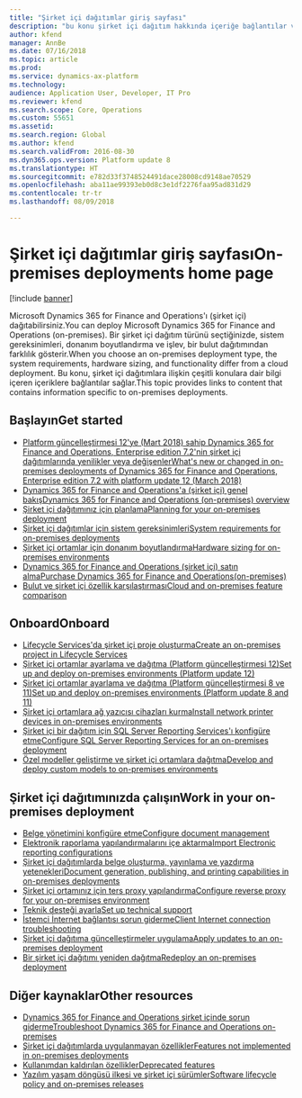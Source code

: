 ```yaml
---
title: "Şirket içi dağıtımlar giriş sayfası"
description: "bu konu şirket içi dağıtım hakkında içeriğe bağlantılar ve bilgi sağlar."
author: kfend
manager: AnnBe
ms.date: 07/16/2018
ms.topic: article
ms.prod: 
ms.service: dynamics-ax-platform
ms.technology: 
audience: Application User, Developer, IT Pro
ms.reviewer: kfend
ms.search.scope: Core, Operations
ms.custom: 55651
ms.assetid: 
ms.search.region: Global
ms.author: kfend
ms.search.validFrom: 2016-08-30
ms.dyn365.ops.version: Platform update 8
ms.translationtype: HT
ms.sourcegitcommit: e782d33f3748524491dace28008cd9148ae70529
ms.openlocfilehash: aba11ae99393eb0d8c3e1df2276faa95ad831d29
ms.contentlocale: tr-tr
ms.lasthandoff: 08/09/2018

---
```

# <a name="on-premises-deployments-home-page"></a><span data-ttu-id="2b6fd-103">Şirket içi dağıtımlar giriş sayfası</span><span class="sxs-lookup"><span data-stu-id="2b6fd-103">On-premises deployments home page</span></span>

[!include [banner](../includes/banner.md)]

<span data-ttu-id="2b6fd-104">Microsoft Dynamics 365 for Finance and Operations'ı (şirket içi) dağıtabilirsiniz.</span><span class="sxs-lookup"><span data-stu-id="2b6fd-104">You can deploy Microsoft Dynamics 365 for Finance and Operations (on-premises).</span></span> <span data-ttu-id="2b6fd-105">Bir şirket içi dağıtım türünü seçtiğinizde, sistem gereksinimleri, donanım boyutlandırma ve işlev, bir bulut dağıtımından farklılık gösterir.</span><span class="sxs-lookup"><span data-stu-id="2b6fd-105">When you choose an on-premises deployment type, the system requirements, hardware sizing, and functionality differ from a cloud deployment.</span></span> <span data-ttu-id="2b6fd-106">Bu konu, şirket içi dağıtımlara ilişkin çeşitli konulara dair bilgi içeren içeriklere bağlantılar sağlar.</span><span class="sxs-lookup"><span data-stu-id="2b6fd-106">This topic provides links to content that contains information specific to on-premises deployments.</span></span>

## <a name="get-started"></a><span data-ttu-id="2b6fd-107">Başlayın</span><span class="sxs-lookup"><span data-stu-id="2b6fd-107">Get started</span></span>
- [<span data-ttu-id="2b6fd-108">Platform güncelleştirmesi 12'ye (Mart 2018) sahip Dynamics 365 for Finance and Operations, Enterprise edition 7.2'nin şirket içi dağıtımlarında yenilikler veya değişenler</span><span class="sxs-lookup"><span data-stu-id="2b6fd-108">What's new or changed in on-premises deployments of Dynamics 365 for Finance and Operations, Enterprise edition 7.2 with platform update 12 (March 2018)</span></span>](../../fin-and-ops/get-started/whats-new-LBD-PU12-App72.md)
- [<span data-ttu-id="2b6fd-109">Dynamics 365 for Finance and Operations'a (şirket içi) genel bakış</span><span class="sxs-lookup"><span data-stu-id="2b6fd-109">Dynamics 365 for Finance and Operations (on-premises) overview</span></span>](on-premises-overview.md)
- [<span data-ttu-id="2b6fd-110">Şirket içi dağıtımınız için planlama</span><span class="sxs-lookup"><span data-stu-id="2b6fd-110">Planning for your on-premises deployment</span></span>](plan-onprem-deployment.md)
- [<span data-ttu-id="2b6fd-111">Şirket içi dağıtımlar için sistem gereksinimleri</span><span class="sxs-lookup"><span data-stu-id="2b6fd-111">System requirements for on-premises deployments</span></span>](../../fin-and-ops/get-started/system-requirements-on-prem.md)
- [<span data-ttu-id="2b6fd-112">Şirket içi ortamlar için donanım boyutlandırma</span><span class="sxs-lookup"><span data-stu-id="2b6fd-112">Hardware sizing for on-premises environments</span></span>](../../fin-and-ops/get-started/hardware-sizing-on-premises-environments.md)
- [<span data-ttu-id="2b6fd-113">Dynamics 365 for Finance and Operations (şirket içi) satın alma</span><span class="sxs-lookup"><span data-stu-id="2b6fd-113">Purchase Dynamics 365 for Finance and Operations(on-premises)</span></span>](../../fin-and-ops/get-started/purchase-on-premises.md)
- [<span data-ttu-id="2b6fd-114">Bulut ve şirket içi özellik karşılaştırması</span><span class="sxs-lookup"><span data-stu-id="2b6fd-114">Cloud and on-premises feature comparison</span></span>](../../fin-and-ops/get-started/cloud-prem-comparison.md)

## <a name="onboard"></a><span data-ttu-id="2b6fd-115">Onboard</span><span class="sxs-lookup"><span data-stu-id="2b6fd-115">Onboard</span></span>
- [<span data-ttu-id="2b6fd-116">Lifecycle Services'da şirket içi proje oluşturma</span><span class="sxs-lookup"><span data-stu-id="2b6fd-116">Create an on-premises project in Lifecycle Services</span></span>](../lifecycle-services/lbd-create-lcs-on-prem-project.md)
- [<span data-ttu-id="2b6fd-117">Şirket içi ortamlar ayarlama ve dağıtma (Platform güncelleştirmesi 12)</span><span class="sxs-lookup"><span data-stu-id="2b6fd-117">Set up and deploy on-premises environments (Platform update 12)</span></span>](setup-deploy-on-premises-pu12.md)
- [<span data-ttu-id="2b6fd-118">Şirket içi ortamlar ayarlama ve dağıtma (Platform güncelleştirmesi 8 ve 11)</span><span class="sxs-lookup"><span data-stu-id="2b6fd-118">Set up and deploy on-premises environments (Platform update 8 and 11)</span></span>](setup-deploy-on-premises-pu8-pu11.md)
- [<span data-ttu-id="2b6fd-119">Şirket içi ortamlara ağ yazıcısı cihazları kurma</span><span class="sxs-lookup"><span data-stu-id="2b6fd-119">Install network printer devices in on-premises environments</span></span>](../analytics/install-network-printer-onprem.md)
- [<span data-ttu-id="2b6fd-120">Şirket içi bir dağıtım için SQL Server Reporting Services'ı konfigüre etme</span><span class="sxs-lookup"><span data-stu-id="2b6fd-120">Configure SQL Server Reporting Services for an on-premises deployment</span></span>](../analytics/configure-ssrs-on-premises.md)
- [<span data-ttu-id="2b6fd-121">Özel modeller geliştirme ve şirket içi ortamlara dağıtma</span><span class="sxs-lookup"><span data-stu-id="2b6fd-121">Develop and deploy custom models to on-premises environments</span></span>](develop-deploy-custom-models-on-premises.md)

## <a name="work-in-your-on-premises-deployment"></a><span data-ttu-id="2b6fd-122">Şirket içi dağıtımınızda çalışın</span><span class="sxs-lookup"><span data-stu-id="2b6fd-122">Work in your on-premises deployment</span></span>
- [<span data-ttu-id="2b6fd-123">Belge yönetimini konfigüre etme</span><span class="sxs-lookup"><span data-stu-id="2b6fd-123">Configure document management</span></span>](../../fin-and-ops/organization-administration/configure-document-management.md)
- [<span data-ttu-id="2b6fd-124">Elektronik raporlama yapılandırmalarını içe aktarma</span><span class="sxs-lookup"><span data-stu-id="2b6fd-124">Import Electronic reporting configurations</span></span>](../analytics/electronic-reporting-import-ger-configurations.md)
- [<span data-ttu-id="2b6fd-125">Şirket içi dağıtımlarda belge oluşturma, yayınlama ve yazdırma yetenekleri</span><span class="sxs-lookup"><span data-stu-id="2b6fd-125">Document generation, publishing, and printing capabilities in on-premises deployments</span></span>](../analytics/printing-capabilities-on-premises.md)
- [<span data-ttu-id="2b6fd-126">Şirket içi ortamınız için ters proxy yapılandırma</span><span class="sxs-lookup"><span data-stu-id="2b6fd-126">Configure reverse proxy for your on-premises environment</span></span>](onprem-reverseproxy.md)
- [<span data-ttu-id="2b6fd-127">Teknik desteği ayarla</span><span class="sxs-lookup"><span data-stu-id="2b6fd-127">Set up technical support</span></span>](../lifecycle-services/support-experience.md)
- [<span data-ttu-id="2b6fd-128">İstemci İnternet bağlantısı sorun giderme</span><span class="sxs-lookup"><span data-stu-id="2b6fd-128">Client Internet connection troubleshooting</span></span>](../user-interface/client-disconnected.md)
- [<span data-ttu-id="2b6fd-129">Şirket içi dağıtıma güncelleştirmeler uygulama</span><span class="sxs-lookup"><span data-stu-id="2b6fd-129">Apply updates to an on-premises deployment</span></span>](apply-updates-on-premises.md)
- [<span data-ttu-id="2b6fd-130">Bir şirket içi dağıtımı yeniden dağıtma</span><span class="sxs-lookup"><span data-stu-id="2b6fd-130">Redeploy an on-premises deployment</span></span>](redeploy-on-prem.md)

## <a name="other-resources"></a><span data-ttu-id="2b6fd-131">Diğer kaynaklar</span><span class="sxs-lookup"><span data-stu-id="2b6fd-131">Other resources</span></span>
- [<span data-ttu-id="2b6fd-132">Dynamics 365 for Finance and Operations şirket içinde sorun giderme</span><span class="sxs-lookup"><span data-stu-id="2b6fd-132">Troubleshoot Dynamics 365 for Finance and Operations on-premises</span></span>](troubleshoot-on-prem.md)
- [<span data-ttu-id="2b6fd-133">Şirket içi dağıtımlarda uygulanmayan özellikler</span><span class="sxs-lookup"><span data-stu-id="2b6fd-133">Features not implemented in on-premises deployments</span></span>](../../fin-and-ops/get-started/features-not-implemented-on-prem.md)
- [<span data-ttu-id="2b6fd-134">Kullanımdan kaldırılan özellikler</span><span class="sxs-lookup"><span data-stu-id="2b6fd-134">Deprecated features</span></span>](../migration-upgrade/deprecated-features.md)
- [<span data-ttu-id="2b6fd-135">Yazılım yaşam döngüsü ilkesi ve şirket içi sürümler</span><span class="sxs-lookup"><span data-stu-id="2b6fd-135">Software lifecycle policy and on-premises releases</span></span>](../migration-upgrade/on-prem-version-update-policy.md)
 

